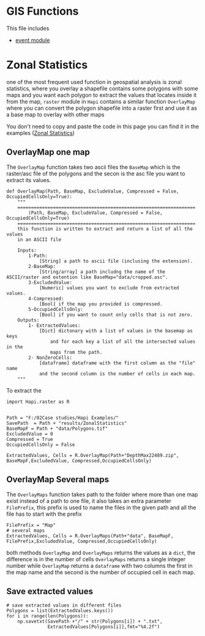 # GIS Functions

This file includes
- [event module](GIS#zonal-statistics)

# Zonal Statistics

one of the most frequent used function in geospatial analysis is zonal statistics, where you overlay a shapefile contains some polygons with some maps and you want each polygon to extract the values that locates inside it from the map, `raster` module in `Hapi` contains a similar function `OverlayMap` where you can convert the polygon shapefile into a raster first and use it as a base map to overlay with other maps

You don't need to copy and paste the code in this page you can find it in the examples ([Zonal Statistics](https://github.com/MAfarrag/Hapi/blob/master/Examples/GIS/ZonalStatistics.py))

## OverlayMap one map

The `OverlayMap` function takes two ascii files the `BaseMap` which is the raster/asc file of the polygons and the secon is the asc file you want to extract its values. 

```
def OverlayMap(Path, BaseMap, ExcludeValue, Compressed = False, OccupiedCellsOnly=True):
    """
    =================================================================
        (Path, BaseMap, ExcludeValue, Compressed = False, OccupiedCellsOnly=True)
    =================================================================
    this function is written to extract and return a list of all the values
    in an ASCII file

    Inputs:
        1-Path:
            [String] a path to ascii file (inclusing the extension).
        2-BaseMap:
            [String/array] a path includng the name of the ASCII/raster and extention like BaseMap="data/cropped.asc".
        3-ExcludedValue:
            [Numeric] values you want to exclude from extracted values.
        4-Compressed:
            [Bool] if the map you provided is compressed.
        5-OccupiedCellsOnly:
            [Bool] if you want to count only cells that is not zero.
    Outputs:
        1- ExtractedValues:
            [Dict] dictonary with a list of values in the basemap as keys
                and for each key a list of all the intersected values in the
                maps from the path.
        2- NonZeroCells:
            [dataframe] dataframe with the first column as the "file" name
            and the second column is the number of cells in each map.
    """
```    
To extract the 
```
import Hapi.raster as R


Path = "F:/02Case studies/Hapi Examples/"
SavePath  = Path + "results/ZonalStatistics"
BaseMapF = Path + "data/Polygons.tif"
ExcludedValue = 0
Compressed = True
OccupiedCellsOnly = False

ExtractedValues, Cells = R.OverlayMap(Path+"DepthMax22489.zip", BaseMapF,ExcludedValue, Compressed,OccupiedCellsOnly)
```

## OverlayMap Several maps

The `OverlayMaps` function takes path to the folder where more than one map exist instead of a path to one file, it also takes an extra parameter `FilePrefix`, this prefix is used to name the files in the given path and all the file has to start with the prefix

```
FilePrefix = "Map"
# several maps
ExtractedValues, Cells = R.OverlayMaps(Path+"data", BaseMapF, FilePrefix,ExcludedValue, Compressed,OccupiedCellsOnly)
```
both methods `OverlayMap` and `OverlayMaps` returns the values as a `dict`, the difference is in the number of cells `OverlayMaps` returns a single integer number while `OverlayMap` returns a `dataframe` with two columns the first in the map name and the second is the number of occupied cell in each map.

## Save extracted values 

```
# save extracted values in different files
Polygons = list(ExtractedValues.keys())
for i in range(len(Polygons)):
    np.savetxt(SavePath +"/" + str(Polygons[i]) + ".txt",
               ExtractedValues[Polygons[i]],fmt="%4.2f")
```